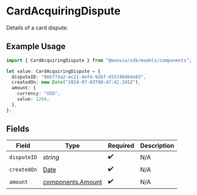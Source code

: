 # CardAcquiringDispute

Details of a card dispute.

## Example Usage

```typescript
import { CardAcquiringDispute } from "@moovio/sdk/models/components";

let value: CardAcquiringDispute = {
  disputeID: "06bf74a2-ec21-4ef4-92bf-455748d64e83",
  createdOn: new Date("2024-07-03T00:47:42.245Z"),
  amount: {
    currency: "USD",
    value: 1204,
  },
};
```

## Fields

| Field                                                                                         | Type                                                                                          | Required                                                                                      | Description                                                                                   |
| --------------------------------------------------------------------------------------------- | --------------------------------------------------------------------------------------------- | --------------------------------------------------------------------------------------------- | --------------------------------------------------------------------------------------------- |
| `disputeID`                                                                                   | *string*                                                                                      | :heavy_check_mark:                                                                            | N/A                                                                                           |
| `createdOn`                                                                                   | [Date](https://developer.mozilla.org/en-US/docs/Web/JavaScript/Reference/Global_Objects/Date) | :heavy_check_mark:                                                                            | N/A                                                                                           |
| `amount`                                                                                      | [components.Amount](../../models/components/amount.md)                                        | :heavy_check_mark:                                                                            | N/A                                                                                           |